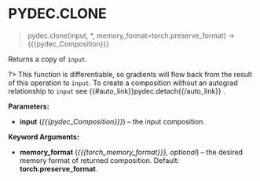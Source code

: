 # PYDEC.CLONE
> pydec.clone(input, *, memory_format=torch.preserve_format) →  {{{pydec_Composition}}}

Returns a copy of `input`.

?> This function is differentiable, so gradients will flow back from the result of this operation to `input`. To create a composition without an autograd relationship to `input` see {{#auto_link}}pydec.detach{{/auto_link}} .

**Parameters:**

* **input** (*{{{pydec_Composition}}}*) – the input composition.


**Keyword Arguments:**

* **memory_format** (*{{{torch_memory_format}}}, optional*) – the desired memory format of returned composition. Default: **torch.preserve_format**.